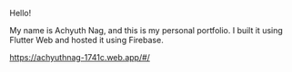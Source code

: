 Hello!

My name is Achyuth Nag, and this is my personal portfolio. I built it using Flutter Web and hosted it using Firebase.

https://achyuthnag-1741c.web.app/#/

